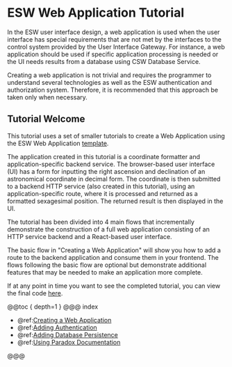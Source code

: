 # ESW Web Application Tutorial

In the ESW user interface design, a web application is used when the user interface has special requirements that are not
met by the interfaces to the control system provided by the User Interface Gateway. For instance, a web application
should be used if specific application processing is needed or the UI needs results from a database using CSW Database
Service.

Creating a web application is not trivial and requires the programmer to understand several technologies as well as the
ESW authentication and authorization system. Therefore, it is recommended that this approach be taken only when
necessary.

## Tutorial Welcome

This tutorial uses a set of smaller tutorials to create a Web Application using the ESW Web Application [template](https://github.com/tmtsoftware/esw-web-app-template.g8).

The application created in this tutorial is a coordinate formatter and application-specific backend service. The browser-based user interface (UI) has a form for inputting the 
right ascension and declination of an astronomical coordinate in decimal form. The coordinate is then submitted to a backend HTTP service (also created in this tutorial), 
using an application-specific route, where it is processed and returned as a formatted sexagesimal position. The returned result is then displayed in the UI.

The tutorial has been divided
into 4 main flows that incrementally demonstrate the construction of a full web application consisting of an
HTTP service backend and a React-based user interface.

The basic flow in "Creating a Web Application" will show you how to add a route to the backend application and consume them in your frontend.
The flows following the basic flow are optional but demonstrate additional features that may be needed to make an application more complete.

If at any point in time you want to see the completed tutorial, you can view the final code [here](https://github.com/tmtsoftware/esw-web-app-example).

@@toc { depth=1 }
@@@ index

- @ref:[Creating a Web Application](flows/base-flow.md)
- @ref:[Adding Authentication](flows/auth-flow.md)
- @ref:[Adding Database Persistence](flows/db-flow.md)
- @ref:[Using Paradox Documentation](flows/docs-flow.md)

@@@
